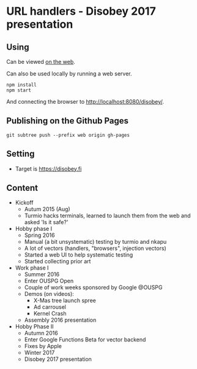 # URL handlers - Disobey 2017 presentation

## Using

Can be viewed [on the web](http://hack.urlhandlers.info/disobey/).

Can also be used locally by running a web server.

```console
npm install
npm start
```

And connecting the browser to <http://localhost:8080/disobey/>.

## Publishing on the Github Pages

```console
git subtree push --prefix web origin gh-pages
```

## Setting

* Target is <https://disobey.fi>

## Content

* Kickoff
  * Autum 2015 (Aug)
  * Turmio hacks terminals, learned to launch them from the
    web and asked 'Is it safe?'
* Hobby phase I
  * Spring 2016
  * Manual (a bit unsystematic) testing by turmio and nkapu
  * A lot of vectors (handlers, "browsers", injection vectors)
  * Started a web UI to help systematic testing
  * Started collecting prior art
* Work phase I
  * Summer 2016
  * Enter OUSPG Open
  * Couple of work weeks sponsored by Google @OUSPG
  * Demos (on videos):
    * X-Mas tree launch spree
    * Ad carrousel
    * Kernel Crash
  * Assembly 2016 presentation
* Hobby Phase II
  * Autumn 2016
  * Enter Google Functions Beta for vector backend
  * Fixes by Apple
  * Winter 2017
  * Disobey 2017 presentation
